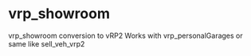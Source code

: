 # vrp_showroom
vrp_showroom conversion to vRP2 
Works with vrp_personalGarages or same like sell_veh_vrp2
